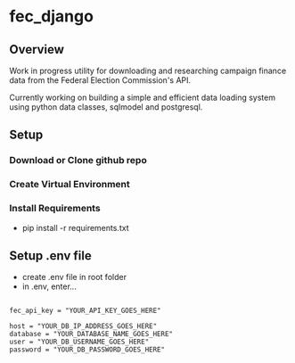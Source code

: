 # fec_django

## Overview
Work in progress utility for downloading and researching campaign finance data from the Federal Election Commission's API.

Currently working on building a simple and efficient data loading system using python data classes, sqlmodel and postgresql.

## Setup

### Download or Clone github repo

### Create Virtual Environment


### Install Requirements
- pip install -r requirements.txt


## Setup .env file
- create .env file in root folder
- in .env, enter...

```

fec_api_key = "YOUR_API_KEY_GOES_HERE"

host = "YOUR_DB_IP_ADDRESS_GOES_HERE"
database = "YOUR_DATABASE_NAME_GOES_HERE"
user = "YOUR_DB_USERNAME_GOES_HERE"
password = "YOUR_DB_PASSWORD_GOES_HERE"
```